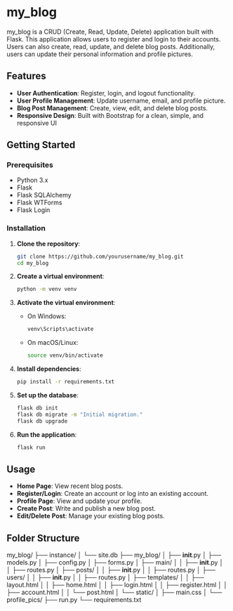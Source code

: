 # my_blog
my_blog is a CRUD (Create, Read, Update, Delete) application built with Flask. This application allows users to register and login to their accounts. Users can also create, read, update, and delete blog posts. Additionally, users can update their personal information and profile pictures.

## Features
- **User Authentication**: Register, login, and logout functionality.
- **User Profile Management**: Update username, email, and profile picture.
- **Blog Post Management**: Create, view, edit, and delete blog posts.
- **Responsive Design**: Built with Bootstrap for a clean, simple, and responsive UI

## Getting Started

### Prerequisites

- Python 3.x
- Flask
- Flask SQLAlchemy
- Flask WTForms
- Flask Login

### Installation

1. **Clone the repository**:
    ```sh
    git clone https://github.com/yourusername/my_blog.git
    cd my_blog
    ```

2. **Create a virtual environment**:
    ```sh
    python -m venv venv
    ```

3. **Activate the virtual environment**:
    - On Windows:
        ```sh
        venv\Scripts\activate
        ```
    - On macOS/Linux:
        ```sh
        source venv/bin/activate
        ```

4. **Install dependencies**:
    ```sh
    pip install -r requirements.txt
    ```

5. **Set up the database**:
    ```sh
    flask db init
    flask db migrate -m "Initial migration."
    flask db upgrade
    ```

6. **Run the application**:
    ```sh
    flask run
    ```

## Usage

- **Home Page**: View recent blog posts.
- **Register/Login**: Create an account or log into an existing account.
- **Profile Page**: View and update your profile.
- **Create Post**: Write and publish a new blog post.
- **Edit/Delete Post**: Manage your existing blog posts.

## Folder Structure

my_blog/
├── instance/
│   └── site.db
├── my_blog/
│   ├── __init__.py
│   ├── models.py
│   ├── config.py
│   ├── forms.py
│   ├── main/
│   │   ├── __init__.py
│   │   ├── routes.py
│   ├── posts/
│   │   ├── __init__.py
│   │   ├── routes.py
│   ├── users/
│   │   ├── __init__.py
│   │   ├── routes.py
│   ├── templates/
│   │   ├── layout.html
│   │   ├── home.html
│   │   ├── login.html
│   │   ├── register.html
│   │   ├── account.html
│   │   └── post.html
│   └── static/
│       ├── main.css
│       └── profile_pics/
├── run.py
└── requirements.txt






